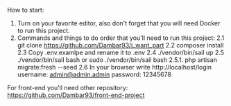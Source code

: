 How to start:

1. Turn on your favorite editor, also don't forget that you will need Docker to run this project.
2. Commands and things to do order that you'll need to run this project: 
    2.1 git clone https://github.com/Dambar93/i_want_part
    2.2 composer install
    2.3 Copy .env.examlpe and rename it to .env
    2.4 ./vendor/bin/sail up
    2.5 ./vendor/bin/sail bash or sudo ./vendor/bin/sail bash
        2.5.1. php artisan migrate:fresh --seed 
    2.6 In your browser write http://localhost/login
        username: admin@admin.admin
        password: 12345678

For front-end you'll need other repository: 
https://github.com/Dambar93/front-end-project

